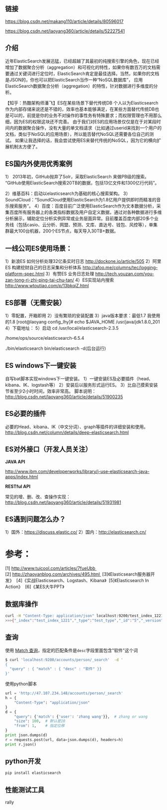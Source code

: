 ## 链接

https://blog.csdn.net/makang110/article/details/80596017

https://blog.csdn.net/laoyang360/article/details/52227541

## 介绍

近年ElasticSearch发展迅猛，已经超越了其最初的纯搜索引擎的角色，现在已经增加了数据聚合分析（aggregation）和可视化的特性，如果你有数百万的文档需要通过关键词进行定位时，ElasticSearch肯定是最佳选择。当然，如果你的文档是JSON的，你也可以把ElasticSearch当作一种“NoSQL数据库”， 应用ElasticSearch数据聚合分析（aggregation）的特性，针对数据进行多维度的分析。

【知乎：热酷架构师潘飞】ES在某些场景下替代传统DB 
个人以为Elasticsearch作为内部存储来说还是不错的，效率也基本能够满足，在某些方面替代传统DB也是可以的，前提是你的业务不对操作的事性务有特殊要求；而权限管理也不用那么细，因为ES的权限这块还不完善。 
由于我们对ES的应用场景仅仅是在于对某段时间内的数据聚合操作，没有大量的单文档请求（比如通过userid来找到一个用户的文档，类似于NoSQL的应用场景），所以能否替代NoSQL还需要各位自己的测试。 
如果让我选择的话，我会尝试使用ES来替代传统的NoSQL，因为它的横向扩展机制太方便了。

## ES国内外使用优秀案例

1） 2013年初，GitHub抛弃了Solr，采取ElasticSearch 来做PB级的搜索。 “GitHub使用ElasticSearch搜索20TB的数据，包括13亿文件和1300亿行代码”。

2）维基百科：启动以elasticsearch为基础的核心搜索架构。 
3）SoundCloud：“SoundCloud使用ElasticSearch为1.8亿用户提供即时而精准的音乐搜索服务”。 
4）百度：百度目前广泛使用ElasticSearch作为文本数据分析，采集百度所有服务器上的各类指标数据及用户自定义数据，通过对各种数据进行多维分析展示，辅助定位分析实例异常或业务层面异常。目前覆盖百度内部20多个业务线（包括casio、云分析、网盟、预测、文库、直达号、钱包、风控等），单集群最大100台机器，200个ES节点，每天导入30TB+数据。

## 一线公司ES使用场景：

1）新浪ES 如何分析处理32亿条实时日志 <http://dockone.io/article/505> 
2）阿里ES 构建挖财自己的日志采集和分析体系 <http://afoo.me/columns/tec/logging-platform-spec.html> 
3）有赞ES 业务日志处理 <http://tech.youzan.com/you-zan-tong-ri-zhi-ping-tai-chu-tan/> 
4）ES实现站内搜索 <http://www.wtoutiao.com/p/13bkqiZ.html>

## ES部署（无需安装）

1）零配置，开箱即用 
2）没有繁琐的安装配置 
3）java版本要求：最低1.7 
我使用的1.8 
[root@laoyang config_lhy]# echo $JAVA_HOME 
/usr/java/jdk1.8.0_201 
4）下载地址： 
5）启动 
cd /usr/local/elasticsearch-2.3.5 

/home/ops/source/elasticsearch-6.5.4

./bin/elasticsearch 
bin/elasticsearch -d(后台运行)

## ES windows下一键安装

自写bat脚本实现windows下一键安装。 
1）一键安装ES及必要插件（head、kibana、IK、logstash等） 
2）安装后以服务形式运行ES。 
3）比自己摸索安装节省至少2小时时间，效率非常高。 
脚本说明： 
<http://blog.csdn.net/laoyang360/article/details/51900235>

## ES必要的插件

必要的Head、kibana、IK（中文分词）、graph等插件的详细安装和使用。 
<http://blog.csdn.net/column/details/deep-elasticsearch.html>

## ES对外接口（开发人员关注）

**JAVA API**

<http://www.ibm.com/developerworks/library/j-use-elasticsearch-java-apps/index.html>

**RESTful API**

常见的增、删、改、查操作实现： 
<http://blog.csdn.net/laoyang360/article/details/51931981>

## ES遇到问题怎么办？

1）国外：<https://discuss.elastic.co/> 
2）国内：<http://elasticsearch.cn/>

# 参考：

[1] http://www.tuicool.com/articles/7fueUbb 
[2] http://zhaoyanblog.com/archives/495.html 
[3]《Elasticsearch服务器开发》 
[4]《实战Elasticsearch、Logstash、Kibana》 
[5]《Elasticsearch In Action》 
[6]《某ES大牛PPT》

## 数据库操作

```bash
curl -H "Content-Type: application/json" localhost:9200/test_index_1221/test_type/5 -d '{"user_name":"xiaoming"}'
>>>{"_index":"test_index_1221","_type":"test_type","_id":"5","_version":1,"result":"created","_shards":{"total":2,"successful":1,"failed":0},"_seq_no":0,"_primary_term":1}
```

## 查询

使用 [Match 查询](https://www.elastic.co/guide/en/elasticsearch/reference/5.5/query-dsl-match-query.html)，指定的匹配条件是`desc`字段里面包含"软件"这个词

```bash
$ curl 'localhost:9200/accounts/person/_search'  -d '
{
  "query" : { "match" : { "desc" : "软件" }}
}'
```

使用python脚本

```python
url = 'http://47.107.234.148/accounts/person/_search'
h = {
    "Content-Type": "application/json"
}
d = {
    "query": {'match': {'user': 'zhang wang'}},  # zhang or wang
    "size": 100,  # 默认是10
    "from": 1,    # 指定位移
}
print json.dumps(d)
r = requests.post(url, data=json.dumps(d), headers=h)
print r.json()
```

## python开发

```python
pip install elasticsearch	
```

## 性能测试工具

rally